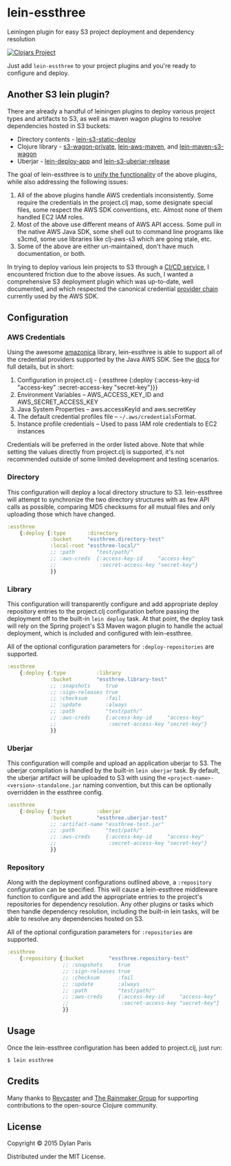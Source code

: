 # lein-essthree

Leiningen plugin for easy S3 project deployment and dependency resolution

[![Clojars Project](http://clojars.org/lein-essthree/latest-version.svg)](http://clojars.org/lein-essthree)

Just add `lein-essthree` to your project plugins and you're ready to
configure and deploy.

## Another S3 lein plugin?

There are already a handful of leiningen plugins to deploy various project types
and artifacts to S3, as well as maven wagon plugins to resolve dependencies
hosted in S3 buckets:

* Directory contents - [lein-s3-static-deploy](https://github.com/ThoughtWorksInc/lein-s3-static-deploy)
* Clojure library - [s3-wagon-private](https://github.com/technomancy/s3-wagon-private), [lein-aws-maven](https://github.com/robertluo/lein-aws-maven), and [lein-maven-s3-wagon](https://github.com/pjstadig/lein-maven-s3-wagon)
* Uberjar - [lein-deploy-app](https://github.com/rplevy/lein-deploy-app) and [lein-s3-uberjar-release](https://github.com/Rafflecopter/lein-s3-uberjar-release)

The goal of lein-essthree is to [unify the functionality](https://xkcd.com/927/)
of the above plugins, while also addressing the following issues:

1. All of the above plugins handle AWS credentials inconsistently. Some require
the credentials in the project.clj map, some designate special files, some
respect the AWS SDK conventions, etc. Almost none of them handled EC2 IAM roles.
2. Most of the above use different means of AWS API access. Some pull in the
native AWS Java SDK, some shell out to command line programs like s3cmd, some
use libraries like clj-aws-s3 which are going stale, etc.
3. Some of the above are either un-maintained, don't have much documentation, or
both.

In trying to deploy various lein projects to S3 through a [CI/CD service](https://circleci.com/),
I encountered friction due to the above issues. As such, I wanted a comprehensive
S3 deployment plugin which was up-to-date, well documented, and which respected
the canonical credential [provider chain](http://docs.aws.amazon.com/AWSSdkDocsJava/latest/DeveloperGuide/credentials.html)
currently used by the AWS SDK.

## Configuration

### AWS Credentials

Using the awesome [amazonica](https://github.com/mcohen01/amazonica) library,
lein-essthree is able to support all of the credential providers supported by
the Java AWS SDK. See the [docs](http://docs.aws.amazon.com/AWSSdkDocsJava/latest/DeveloperGuide/credentials.html)
for full details, but in short:

1. Configuration in project.clj - {:essthree {:deploy {:access-key-id "access-key" :secret-access-key "secret-key"}}}
2. Environment Variables – AWS_ACCESS_KEY_ID and AWS_SECRET_ACCESS_KEY
3. Java System Properties – aws.accessKeyId and aws.secretKey
4. The default credential profiles file – `~/.aws/credentials`Format.
5. Instance profile credentials – Used to pass IAM role credentials to EC2 instances

Credentials will be preferred in the order listed above. Note that while setting
the values directly from project.clj is supported, it's not recommended outside
of some limited development and testing scenarios.

### Directory

This configuration will deploy a local directory structure to S3. lein-essthree
will attempt to synchronize the two directory structures with as few API calls
as possible, comparing MD5 checksums for all mutual files and only uploading
those which have changed.

```clojure
:essthree
    {:deploy {:type       :directory
              :bucket     "essthree.directory-test"
              :local-root "essthree-local/"
              ;; :path       "test/path/"
              ;; :aws-creds  {:access-key-id     "access-key"
              ;;              :secret-access-key "secret-key"}
              }}
```

### Library

This configuration will transparently configure and add appropriate deploy
repository entries to the project.clj configuration before passing the
deployment off to the built-in `lein deploy` task. At that point, the deploy
task will rely on the Spring project's S3 Maven wagon plugin to handle the
actual deployment, which is included and configured with lein-essthree.

All of the optional configuration parameters for `:deploy-repositories` are
supported.

```clojure
:essthree
    {:deploy {:type          :library
              :bucket        "essthree.library-test"
              ;; :snapshots     true
              ;; :sign-releases true
              ;; :checksum      :fail
              ;; :update        :always
              ;; :path          "test/path/"
              ;; :aws-creds     {:access-key-id     "access-key"
              ;;                 :secret-access-key "secret-key"}
              }}
```

### Uberjar

This configuration will compile and upload an application uberjar to S3. The
uberjar compilation is handled by the built-in `lein uberjar` task. By default,
the uberjar artifact will be uploaded to S3 with using the
`<project-name>-<version>-standalone.jar` naming convention, but this can be
optionally overridden in the essthree config.

```clojure
:essthree
    {:deploy {:type          :uberjar
              :bucket        "essthree.uberjar-test"
              ;; :artifact-name "essthree-test.jar"
              ;; :path          "test/path/"
              ;; :aws-creds     {:access-key-id     "access-key"
              ;;                 :secret-access-key "secret-key"}
              }}
```

### Repository

Along with the deployment configurations outlined above, a `:repository`
configuration can be specified. This will cause a lein-essthree middleware
function to configure and add the appropriate entries to the project's
repositories for dependency resolution. Any other plugins or tasks which
then handle dependency resolution, including the built-in lein tasks, will
be able to resolve any dependencies hosted on S3.

All of the optional configuration parameters for `:repositories` are
supported.

```clojure
:essthree
    {:repository {:bucket        "essthree.repository-test"
                  ;; :snapshots     true
                  ;; :sign-releases true
                  ;; :checksum      :fail
                  ;; :update        :always
                  ;; :path          "test/path/"
                  ;; :aws-creds     {:access-key-id     "access-key"
                  ;;                 :secret-access-key "secret-key"}
                  }}
```


## Usage

Once the lein-essthree configuration has been added to project.clj, just run:

    $ lein essthree

## Credits

Many thanks to [Revcaster](https://revcaster.com) and [The Rainmaker Group](http://letitrain.com/)
for supporting contributions to the open-source Clojure community.

## License

Copyright © 2015 Dylan Paris

Distributed under the MIT License.
